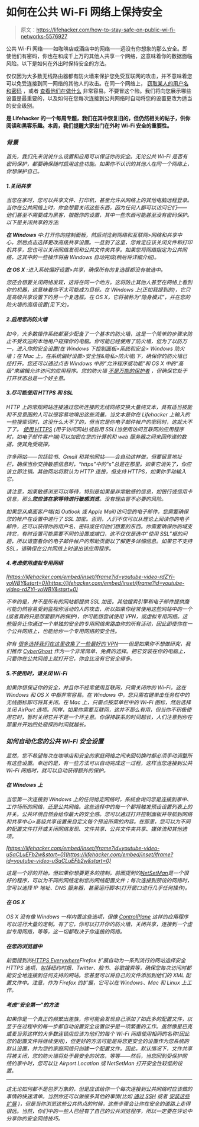 # 如何在公共 Wi-Fi 网络上保持安全

> 原文：<https://lifehacker.com/how-to-stay-safe-on-public-wi-fi-networks-5576927>

公共 Wi-Fi 网络——如咖啡店或酒店中的网络——远没有你想象的那么安全。即使他们有密码，你也在和成千上万的其他人共享一个网络，这意味着你的数据面临风险。以下是如何在外出时保持安全的方法。



仅仅因为大多数无线路由器都有防火墙来保护您免受互联网的攻击，并不意味着您可以免受连接到同一网络的其他人的攻击。在同一个网络上， [窃取某人的用户名和密码](http://lifehacker.com/firesheep-sniffs-out-facebook-and-other-user-credential-5672313) ，或者 [查看他们在做什么](http://lifehacker.com/how-to-hack-your-own-network-and-beef-up-its-security-w-1649785071) 非常容易。不要冒这个险。我们将向您展示哪些设置是最重要的，以及如何在您每次连接到公共网络时自动将您的设置更改为适当的安全级别。

[](http://lifehacker.com/tag/blast-from-the-past)**是 Lifehacker 的一个每周专题，我们在其中恢复旧的，但仍然相关的帖子，供你阅读和黑客乐趣。本周，我们提醒大家出门在外时 Wi-Fi 安全的重要性。**

### *背景*

*首先，我们先来说说什么设置和应用可以保证你的安全。无论公共 Wi-Fi 是否有密码保护，都要确保随时启用这些功能。如果你不认识的其他人在同一个网络上，你想保护自己。*

#### *1.关闭共享*

*当您在家时，您可以共享文件、打印机，甚至允许从网络上的其他电脑远程登录。当你在公共网络上时，你会想要关闭这些东西，因为任何人都可以访问它们——他们甚至不需要成为黑客，根据你的设置，其中一些东西可能甚至没有密码保护。以下是关闭共享的方法:*

***在 Windows** 中:打开你的控制面板，然后浏览到网络和互联网>网络和共享中心，然后点击选择更改高级共享设置。一旦到了这里，您肯定应该关闭文件和打印机共享，您也可以关闭网络发现和公共文件夹共享。如果您将网络指定为公共网络，这其中的一些操作将由 Windows 自动完成(稍后将详细介绍)。*

***在 OS X** :进入系统偏好设置>共享，确保所有的复选框都没有被选中。*

*您还会想要关闭网络发现，这将在同一个地方。这将防止其他人甚至在网络上看到你的机器，这意味着你不太可能成为目标。在 Windows 上(正如我提到的)，它只是高级共享设置下的另一个复选框。在 OS X，它将被称为“隐身模式”，并在您的防火墙的高级设置(见下文)。*

#### *2.启用您的防火墙*

*如今，大多数操作系统都至少配备了一个基本的防火墙，这是一个简单的步骤来防止不受欢迎的本地用户窥探你的电脑。你可能已经使用了防火墙，但为了以防万一，进入你的安全设置(在 Windows 下控制面板>系统和安全> Windows 防火墙；在 Mac 上，在系统偏好设置>安全性&隐私>防火墙)下，确保你的防火墙已经打开。您还可以通过点击 Windows 中的“允许程序或功能”和 OS X 中的“高级”来编辑允许访问的应用程序。您的防火墙 [不是万能的保护者](http://lifehacker.com/nine-common-myths-and-misconceptions-about-viruses-exa-5560567) ，但确保它处于打开状态总是一个好主意。*

#### *3.尽可能使用 HTTPS 和 SSL*

*HTTP 上的常规网站连接通过您所连接的无线网络交换大量纯文本，具有适当技能和不良意图的人可以很容易地嗅出这些流量。当文本是你在 Lifehacker 上输入的一些搜索词时，这没什么大不了的，但当它是你电子邮件帐户的密码时，这就大不了了。 [使用 HTTPS](https://lifehacker.com/why-should-i-care-about-https-on-facebook-or-other-web-5745086) (用于访问网站)或启用 SSL(当使用访问互联网的应用程序时，如电子邮件客户端)可以加密在您的计算机和 web 服务器之间来回传递的数据，使其免受窥探。*

*许多网站——包括脸书、Gmail 和其他网站——会自动这样做，但要留意地址栏，确保当你交换敏感信息时，“https”中的“s”总是在那里。如果它消失了，你应该立即注销。其他网站将默认为 HTTP 连接，但支持 HTTPS，如果你手动输入它。*

*请注意，如果敏感浏览可以等待，特别是如果是非常敏感的信息，如银行或信用卡信息，那么**您应该在家等待进行敏感浏览**。没有理由冒不必要的风险。*

*如果您从桌面客户端(如 Outlook 或 Apple Mail)访问您的电子邮件，您需要确保您的帐户在设置中进行了 SSL 加密。否则，人们不仅可以从理论上阅读你的电子邮件，还可以获得你的用户名、密码或任何他们想要的东西。你需要确保你的域支持它，有时设置可能需要不同的设置或端口，这不仅仅是选中“使用 SSL”框的问题，所以请查看你的电子邮件帐户的帮助页面以了解更多详细信息。如果它不支持 SSL，请确保在公共网络上时退出该应用程序。*

#### *4.考虑使用虚拟专用网络*

 *[https://lifehacker.com/embed/inset/iframe?id=youtube-video-rdZYi-voWBY&start=0](https://lifehacker.com/embed/inset/iframe?id=youtube-video-rdZYi-voWBY&start=0)* 

*不幸的是，并不是所有的网站都提供 SSL 加密。其他搜索引擎和电子邮件提供商可能仍然容易受到监视你活动的人的攻击，所以如果你经常使用这些网站中的一个(或者真的只是想要额外的保护)，你可能想尝试使用 VPN，或虚拟专用网络。这些服务让你通过一个单独的安全的专用网络来路由你的所有活动，因此即使你在一个公共网络上，也能给你一个专用网络的安全性。*

*你有 [很多选择](https://lifehacker.com/why-you-should-be-using-a-vpn-and-how-to-choose-one-5940565)[我们在这里收集了一些最好的 VPN](http://lifehacker.com/five-best-vpn-service-providers-5935863)——但是如果你不想做研究，我们推荐 [CyberGhost](http://www.cyberghostvpn.com/en_us) 作为一个非常简单、免费的选择。把它安装在你的电脑上，只要你在公共网络上就打开它，你会比没有它安全得多。*

#### *5.不使用时，请关闭 Wi-Fi*

*如果你想保证你的安全，并且你不经常使用互联网，只需关闭你的 Wi-Fi。这在 Windows 和 OS X 中都非常容易。在 Windows 中，您只需右键单击任务栏中的无线图标即可将其关闭。在 Mac 上，只需点按菜单栏中的 Wi-Fi 图标，然后选择关闭 AirPort 选项。同样，如果你需要互联网，这并不那么有用，但当你不积极使用它时，暂时关闭它并不是一个坏主意。你保持联系的时间越长，人们注意到你在那里并开始四处窥探的时间就越长。*

### *如何自动化您的公共 Wi-Fi 安全设置*

*显然，您不希望每次在咖啡店和安全的家庭网络之间来回切换时都必须手动调整所有这些设置。幸运的是，有一些方法可以自动完成这一过程，这样当您连接到公共 Wi-Fi 网络时，就可以自动获得额外的保护。*

#### *在 Windows 上*

*当您第一次连接到 Windows 上的任何给定网络时，系统会询问您是连接到家中、工作场所的网络，还是公共网络。这些选择中的每一个都将触发预设设置列表上的开关。公共环境自然会给你最大的安全感。您可以通过打开控制面板并导航到网络和共享中心>高级共享设置来自定义每个预设所需的内容。在那里，您可以为不同的配置文件打开或关闭网络发现、文件共享、公共文件夹共享、媒体流和其他选项。*

 *[https://lifehacker.com/embed/inset/iframe?id=youtube-video-uSaCLuEFb2w&start=0](https://lifehacker.com/embed/inset/iframe?id=youtube-video-uSaCLuEFb2w&start=0)* 

*这是一个好的开始，但如果你想要更多的控制，前面提到的[NetSetMan](http://www.netsetman.com/index.php?s=nsm)是一个很好的程序，可以为不同的网络定制您的网络配置文件；每次连接到预设的网络时，您可以选择 IP 地址、DNS 服务器，甚至运行脚本(打开窗口进行几乎任何操作)。*

#### *在 OS X*

*OS X 没有像 Windows 一样内置这些选项，但像 [ControlPlane](http://www.controlplaneapp.com/) 这样的应用程序可以进行大量的定制。有了它，你可以打开你的防火墙，关闭共享，连接到一个虚拟专用网络，等等，这一切都取决于你连接的网络。*

#### *在您的浏览器中*

*前面提到的[HTTPS Everywhere](https://www.eff.org/https-everywhere)Firefox 扩展自动为一系列流行的网站选择安全 HTTPS 选项，包括纽约时报、Twitter、脸书、谷歌搜索等，确保您每次访问时都能安全地连接到任何支持的网站。您甚至可以将自己的文件添加到他们的 XML 配置文件中。注意，作为 Firefox 的扩展，它可以在 Windows、Mac 和 Linux 上工作。*

#### *考虑“安全第一”的方法*

*如果你是一个真正的频繁出差族，你可能会发现自己添加了如此多的配置文件，以至于在过程中的每一步都自动设置安全设置似乎是一项繁重的工作。虽然像星巴克或麦当劳这样的大多数连锁店应该为他们的每个 Wi-Fi 网络使用相同的名称(因此您的配置文件将继续使用)，但更好的方法可能是将您更安全的设置作为您系统的默认设置，并为您的家庭网络只创建一个配置文件。因此，默认情况下，文件共享将被关闭，您的防火墙将处于最安全的状态，等等——然后，当您回到受保护网络的家中时，您可以让 Airport Location 或 NetSetMan 打开安全性较低的设置。*

* * *

*这无论如何都不是包罗万象的，但是应该给你一个每次连接到公共网络时应该做的事情的快速清单。当然你还可以做很多其他的事情(比如 [通过 SSH](http://lifehacker.com/geek-to-live-encrypt-your-web-browsing-session-with-a-237227) 或者 [安装这些扩展](https://lifehacker.com/the-best-browser-extensions-that-protect-your-privacy-479408034) )，但是当你浏览这些公共热点的时候，这些步骤会让你在安全的道路上走得很远。当然，你们中的一些人已经有了自己的公共浏览程序，所以一定要在评论中分享你的安全网络技巧。*